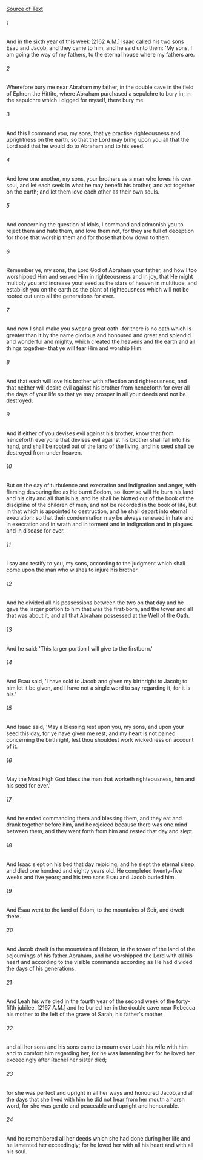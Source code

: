 [Source of Text](https://github.com/scrollmapper/bible_databases_deuterocanonical)

###### 1
And in the sixth year of this week [2162 A.M.] Isaac called his two sons Esau and Jacob, and they came to him, and he said unto them: 'My sons, I am going the way of my fathers, to the eternal house where my fathers are.

###### 2
Wherefore bury me near Abraham my father, in the double cave in the field of Ephron the Hittite, where Abraham purchased a sepulchre to bury in; in the sepulchre which I digged for myself, there bury me.

###### 3
And this I command you, my sons, that ye practise righteousness and uprightness on the earth, so that the Lord may bring upon you all that the Lord said that he would do to Abraham and to his seed.

###### 4
And love one another, my sons, your brothers as a man who loves his own soul, and let each seek in what he may benefit his brother, and act together on the earth; and let them love each other as their own souls.

###### 5
And concerning the question of idols, I command and admonish you to reject them and hate them, and love them not, for they are full of deception for those that worship them and for those that bow down to them.

###### 6
Remember ye, my sons, the Lord God of Abraham your father, and how I too worshipped Him and served Him in righteousness and in joy, that He might multiply you and increase your seed as the stars of heaven in multitude, and establish you on the earth as the plant of righteousness which will not be rooted out unto all the generations for ever.

###### 7
And now I shall make you swear a great oath -for there is no oath which is greater than it by the name glorious and honoured and great and splendid and wonderful and mighty, which created the heavens and the earth and all things together- that ye will fear Him and worship Him.

###### 8
And that each will love his brother with affection and righteousness, and that neither will desire evil against his brother from henceforth for ever all the days of your life so that ye may prosper in all your deeds and not be destroyed.

###### 9
And if either of you devises evil against his brother, know that from henceforth everyone that devises evil against his brother shall fall into his hand, and shall be rooted out of the land of the living, and his seed shall be destroyed from under heaven.

###### 10
But on the day of turbulence and execration and indignation and anger, with flaming devouring fire as He burnt Sodom, so likewise will He burn his land and his city and all that is his, and he shall be blotted out of the book of the discipline of the children of men, and not be recorded in the book of life, but in that which is appointed to destruction, and he shall depart into eternal execration; so that their condemnation may be always renewed in hate and in execration and in wrath and in torment and in indignation and in plagues and in disease for ever.

###### 11
I say and testify to you, my sons, according to the judgment which shall come upon the man who wishes to injure his brother.

###### 12
And he divided all his possessions between the two on that day and he gave the larger portion to him that was the first-born, and the tower and all that was about it, and all that Abraham possessed at the Well of the Oath.

###### 13
And he said: 'This larger portion I will give to the firstborn.'

###### 14
And Esau said, 'I have sold to Jacob and given my birthright to Jacob; to him let it be given, and I have not a single word to say regarding it, for it is his.'

###### 15
And Isaac said, 'May a blessing rest upon you, my sons, and upon your seed this day, for ye have given me rest, and my heart is not pained concerning the birthright, lest thou shouldest work wickedness on account of it.

###### 16
May the Most High God bless the man that worketh righteousness, him and his seed for ever.'

###### 17
And he ended commanding them and blessing them, and they eat and drank together before him, and he rejoiced because there was one mind between them, and they went forth from him and rested that day and slept.

###### 18
And Isaac slept on his bed that day rejoicing; and he slept the eternal sleep, and died one hundred and eighty years old. He completed twenty-five weeks and five years; and his two sons Esau and Jacob buried him.

###### 19
And Esau went to the land of Edom, to the mountains of Seir, and dwelt there.

###### 20
And Jacob dwelt in the mountains of Hebron, in the tower of the land of the sojournings of his father Abraham, and he worshipped the Lord with all his heart and according to the visible commands according as He had divided the days of his generations.

###### 21
And Leah his wife died in the fourth year of the second week of the forty-fifth jubilee, [2167 A.M.] and he buried her in the double cave near Rebecca his mother to the left of the grave of Sarah, his father's mother

###### 22
and all her sons and his sons came to mourn over Leah his wife with him and to comfort him regarding her, for he was lamenting her for he loved her exceedingly after Rachel her sister died;

###### 23
for she was perfect and upright in all her ways and honoured Jacob,and all the days that she lived with him he did not hear from her mouth a harsh word, for she was gentle and peaceable and upright and honourable.

###### 24
And he remembered all her deeds which she had done during her life and he lamented her exceedingly; for he loved her with all his heart and with all his soul.